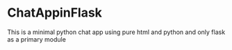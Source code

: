 # ChatAppinFlask
This is a minimal python chat app using pure html and python and only flask as a primary module

